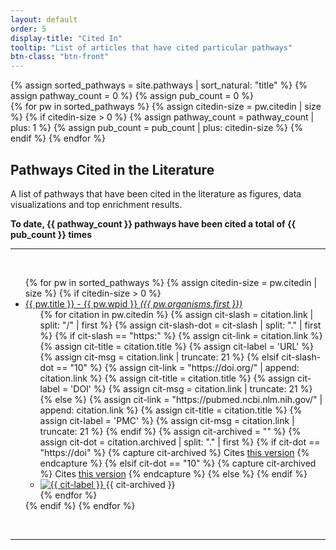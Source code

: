 ```yaml
---
layout: default
order: 5
display-title: "Cited In"
tooltip: "List of articles that have cited particular pathways" 
btn-class: "btn-front"
---
```


{% assign sorted_pathways = site.pathways | sort_natural: "title" %}
{% assign pathway_count = 0 %}
{% assign pub_count = 0 %}   
{% for pw in sorted_pathways %}
    {% assign citedin-size = pw.citedin | size %}
    {% if citedin-size > 0 %}
      {% assign pathway_count = pathway_count | plus: 1 %}
      {% assign pub_count = pub_count | plus: citedin-size %}
    {% endif %}
{% endfor %}
<h2 id="title">Pathways Cited in the Literature</h2>
<p>A list of pathways that have been cited in the literature as figures, data visualizations and top enrichment results.</p> 
<b>To date, {{ pathway_count }} pathways have been cited a total of {{ pub_count }} times</b>
<hr/><br />
<ul>
{% for pw in sorted_pathways %}
    {% assign citedin-size = pw.citedin | size %}
    {% if citedin-size > 0 %}
    <li><a href="{{ pw.url }}" title="{{pw.wpid}}">{{ pw.title }} - {{ pw.wpid }} <em>({{ pw.organisms.first }})</em></a>
      <ul>
        {% for citation in pw.citedin %}
          <!-- Check type -->
          {% assign cit-slash = citation.link | split: "/" | first %}
          {% assign cit-slash-dot = cit-slash | split: "." | first %}
          {% if cit-slash == "https:" %} <!-- fully formed url -->
            {% assign cit-link = citation.link %}
            {% assign cit-title = citation.title %}
            {% assign cit-label = 'URL' %}
            {% assign cit-msg = citation.link | truncate: 21 %}
          {% elsif cit-slash-dot == "10" %} <!-- DOI in need of prefix -->
            {% assign cit-link = "https://doi.org/" | append: citation.link %}
            {% assign cit-title = citation.title %}
            {% assign cit-label = 'DOI' %}
            {% assign cit-msg = citation.link | truncate: 21 %}
          {% else %} <!-- presumed PubMed or PMC ID in need of prefix -->
            {% assign cit-link = "https://pubmed.ncbi.nlm.nih.gov/" | append: citation.link %}
            {% assign cit-title = citation.title %}
            {% assign cit-label = 'PMC' %}
            {% assign cit-msg = citation.link | truncate: 21 %}
          {% endif %}
          <!-- Check archived -->
          {% assign cit-archived = "" %}
          {% assign cit-dot = citation.archived | split: "." | first %}
          {% if cit-dot == "https://doi" %} <!-- fully formed DOI url -->
            {% capture cit-archived %}
            Cites <a href="{{ citation.archived }}" target="_blank">this version</a>
            {% endcapture %}
          {% elsif cit-dot == "10" %} <!-- DOI in need of prefix -->
            {% capture cit-archived %}
            Cites <a href="https://doi.org/{{ citation.archived }}" target="_blank">this version</a>
            {% endcapture %}
          {% else %} <!-- empty or not a DOI; therefore don't display it -->
          {% endif %}
          <!-- <li><a href="{{ cit-link }}" target="_blank">{{ citation.label | strip_html | truncate: 100, "..."}}</a>{{ cit-archived }}</li> -->
          <li>
            <a href="{{ cit-link }}" title="{{ cit-title }}" target="_blank">
              <img alt="{{ cit-label }}" src="https://img.shields.io/static/v1?label={{ cit-label }}&message={{ cit-msg }}&color=blue">
            </a>
            {{ cit-archived }}
          </li>
        {% endfor %}
      </ul>
    </li> 
    {% endif %}
{% endfor %}
</ul>
<br/>
<hr/>
